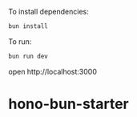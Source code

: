 To install dependencies:
```sh
bun install
```

To run:
```sh
bun run dev
```

open http://localhost:3000
# hono-bun-starter
